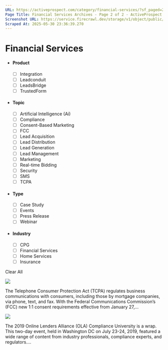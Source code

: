 ```yaml
---
URL: https://activeprospect.com/category/financial-services/?sf_paged=2&utm_medium=Email&utm_source=Website&utm_campaign=AP-Email-InsideCBM-September
Page Title: Financial Services Archives - Page 2 of 2 - ActiveProspect
Screenshot URL: https://service.firecrawl.dev/storage/v1/object/public/media/screenshot-d9471680-4e0a-4998-8388-71dfd43d1eb9.png
Scraped At: 2025-05-30 23:36:39.270
---
```

# Financial Services



- #### Product


  - [ ] Integration
  - [ ] Leadconduit
  - [ ] LeadsBridge
  - [ ] TrustedForm
- #### Topic


  - [ ] Artificial Intelligence (Ai)
  - [ ] Compliance
  - [ ] Consent-Based Marketing
  - [ ] FCC
  - [ ] Lead Acquisition
  - [ ] Lead Distribution
  - [ ] Lead Generation
  - [ ] Lead Management
  - [ ] Marketing
  - [ ] Real-time Bidding
  - [ ] Security
  - [ ] SMS
  - [ ] TCPA
- #### Type


  - [ ] Case Study
  - [ ] Events
  - [ ] Press Release
  - [ ] Webinar
- #### Industry


  - [ ] CPG
  - [ ] Financial Services
  - [ ] Home Services
  - [ ] Insurance

Clear All

![](https://activeprospect.com/wp-content/uploads/2024/12/Mortgage_TCPA_feat-400x300.png)



The Telephone Consumer Protection Act (TCPA) regulates business communications with consumers, including those by mortgage companies, via phone, text, and fax. With the Federal Communications Commission’s (FCC) new 1:1 consent requirements effective from January 27,…


![](https://activeprospect.com/wp-content/uploads/2019/08/OLA-feature-01.png)



The 2019 Online Lenders Alliance (OLA) Compliance University is a wrap. This two-day event, held in Washington DC on July 23-24, 2019, featured a wide range of content from industry professionals, compliance experts, and regulators.…



